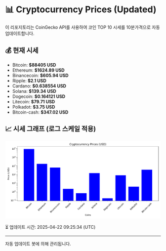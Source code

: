 
# 📊 Cryptocurrency Prices (Updated)

이 리포지토리는 CoinGecko API를 사용하여 코인 TOP 10 시세를 10분가격으로 자동 업데이트합니다.

## 💰 현재 시세
- Bitcoin: **$88405 USD**
- Ethereum: **$1624.89 USD**
- Binancecoin: **$605.94 USD**
- Ripple: **$2.1 USD**
- Cardano: **$0.638554 USD**
- Solana: **$139.34 USD**
- Dogecoin: **$0.164121 USD**
- Litecoin: **$79.71 USD**
- Polkadot: **$3.75 USD**
- Bitcoin-cash: **$347.02 USD**

## 📈 시세 그래프 (로그 스케일 적용)
![Crypto Prices](crypto_prices.png)

⏳ 업데이트 시간: 2025-04-22 09:25:34 (UTC)

---
자동 업데이트 봇에 의해 관리됩니다.
